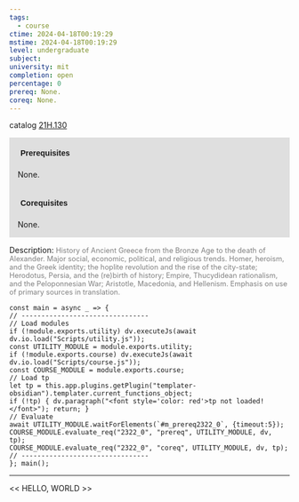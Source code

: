 ```yaml
---
tags:
  - course
ctime: 2024-04-18T00:19:29
mstime: 2024-04-18T00:19:29
level: undergraduate
subject: 
university: mit
completion: open
percentage: 0
prereq: None.
coreq: None.
---
```


catalog [21H.130](http://student.mit.edu/catalog/m21Ha.html#21H.130)

<span style="display: block; padding: 15px; background-color: rgb(100, 100, 100, 0.2);"><font id="m_prereq2322_0" style="display: block; font-family: Arial, sans-serif; font-weight: bold; padding: 5px">Prerequisites</font><br><span id="prereq2322_0">None.</span></span>
<span style="display: block; padding: 15px; background-color: rgb(100, 100, 100, 0.2);"><font id="m_coreq2322_0" style="display: block; font-family: Arial, sans-serif; font-weight: bold; padding: 5px">Corequisites</font><br><span id="coreq2322_0">None.</span></span>

<font style="">Description:</font>
<font style="color: grey; font-size: 0.8rem;">History of Ancient Greece from the Bronze Age to the death of Alexander. Major social, economic, political, and religious trends. Homer, heroism, and the Greek identity; the hoplite revolution and the rise of the city-state; Herodotus, Persia, and the (re)birth of history; Empire, Thucydidean rationalism, and the Peloponnesian War; Aristotle, Macedonia, and Hellenism. Emphasis on use of primary sources in translation.</font>

```dataviewjs
const main = async _ => {
// --------------------------------
// Load modules
if (!module.exports.utility) dv.executeJs(await dv.io.load("Scripts/utility.js"));
const UTILITY_MODULE = module.exports.utility;
if (!module.exports.course) dv.executeJs(await dv.io.load("Scripts/course.js"));
const COURSE_MODULE = module.exports.course;
// Load tp
let tp = this.app.plugins.getPlugin("templater-obsidian").templater.current_functions_object;
if (!tp) { dv.paragraph("<font style='color: red'>tp not loaded!</font>"); return; }
// Evaluate
await UTILITY_MODULE.waitForElements(`#m_prereq2322_0`, {timeout:5});
COURSE_MODULE.evaluate_req("2322_0", "prereq", UTILITY_MODULE, dv, tp);
COURSE_MODULE.evaluate_req("2322_0", "coreq", UTILITY_MODULE, dv, tp);
// --------------------------------
}; main();
```

---

<< HELLO, WORLD >>
